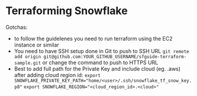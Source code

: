 # Terraforming Snowflake

Gotchas:

- to follow the guidelenes you need to run terraform using the EC2 instance or similar
- You need to have SSH setup done in Git to push to SSH URL `git remote add origin git@github.com:YOUR_GITHUB_USERNAME/sfguide-terraform-sample.git` or change the command to push to HTTPS URL
- Best to add full path for the Private Key and include cloud (eg. .aws) after adding cloud region id:
`export SNOWFLAKE_PRIVATE_KEY_PATH="home/<user>/.ssh/snowflake_tf_snow_key.p8"`
`export SNOWFLAKE_REGION="<cloud_region_id>.<cloud>"`
